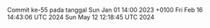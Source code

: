 Commit ke-55 pada tanggal Sun Jan 01 14:00 2023 +0100
Fri Feb 16 14:43:06 UTC 2024
Sun May 12 12:18:45 UTC 2024
